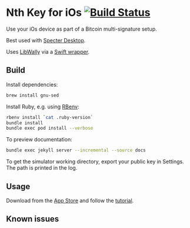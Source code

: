 # Nth Key for iOs [![Build Status](https://travis-ci.org/Sjors/nthkey-ios.svg?branch=master)](https://travis-ci.org/Sjors/nthkey-ios)

Use your iOs device as part of a Bitcoin multi-signature setup.

Best used with [Specter Desktop](https://github.com/cryptoadvance/specter-desktop#specter-desktop).

Uses [LibWally](https://github.com/ElementsProject/libwally-core) via a
[Swift wrapper](https://github.com/Sjors/libwally-swift).

## Build

Install dependencies:

```sh
brew install gnu-sed
```

Install Ruby, e.g. using [RBenv](https://github.com/rbenv/rbenv):

```sh
rbenv install `cat .ruby-version`
bundle install
bundle exec pod install --verbose
```

To preview documentation:

```sh
bundle exec jekyll server --incremental --source docs
```

To get the simulator working directory, export your public key in Settings. The path is printed in the log.

## Usage

Download from the [App Store](https://apps.apple.com/us/app/nthkey/id1491367033) and follow the [tutorial](https://nthkey.com/tutorial).

## Known issues
